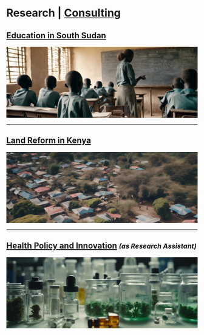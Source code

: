 # Research | <a href="https://njwsn.github.io/pages/consulting">Consulting</a> #

## [Education in South Sudan](/pages/education-south-sudan) ##
<a href="https://njwsn.github.io/pages/education-south-sudan"> <img src="assets/images/education-ss-sd-1344-500.png?raw=true" style="max-width:100%; height:auto;"/></a>

---

## [Land Reform in Kenya](/pages/land-reform-kenya) ##
<a href="https://njwsn.github.io/pages/land-reform-kenya"> <img src="assets/images/land-reform-kenya-sd-1344-500.png?raw=true" style="max-width:100%; height:auto;"/></a>

---

## [Health Policy and Innovation](/pages/health-policy-innovation) <small><i>(as Research Assistant)</i></small> ##
<a href="https://njwsn.github.io/pages/health-policy-innovation"> <img src="assets/images/drugs-procurement-sd-1344-500.png?raw=true" style="max-width:100%; height:auto;"/></a>

<!-- <small><i>Note: The above pictures were produced by <a href="https://beta.dreamstudio.ai/generate">generative AI</a> for illustrative purposes only.</i></small> -->
